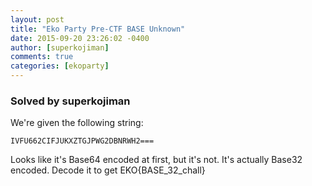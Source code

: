 ```yaml
---
layout: post
title: "Eko Party Pre-CTF BASE Unknown"
date: 2015-09-20 23:26:02 -0400
author: [superkojiman]
comments: true
categories: [ekoparty]
---
```


### Solved by superkojiman

We're given the following string:

```
IVFU662CIFJUKXZTGJPWG2DBNRWH2===
```

Looks like it's Base64 encoded at first, but it's not. It's actually Base32 encoded. Decode it to get EKO{BASE_32_chall}

